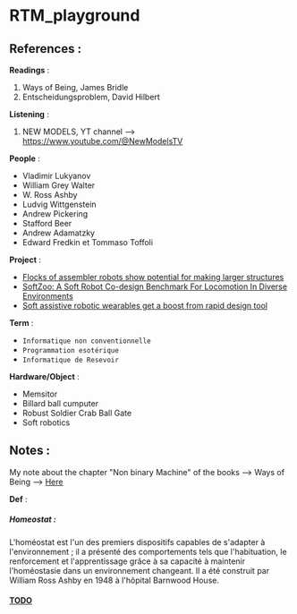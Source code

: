 # RTM_playground


## References :


**Readings** :

1. Ways of Being, James Bridle
2. Entscheidungsproblem, David Hilbert

**Listening** :

1. NEW MODELS, YT channel --> https://www.youtube.com/@NewModelsTV 

**People** :

- Vladimir Lukyanov
- William Grey Walter
- W. Ross Ashby
- Ludvig Wittgenstein
- Andrew Pickering 
- Stafford Beer
- Andrew Adamatzky
- Edward Fredkin et Tommaso Toffoli

**Project** :

- [Flocks of assembler robots show potential for making larger structures ](https://news.mit.edu/2022/assembler-robots-structures-voxels-1122)
- [SoftZoo: A Soft Robot Co-design Benchmark For Locomotion In Diverse Environments ](https://sites.google.com/view/softzoo-iclr-2023/home)
- [Soft assistive robotic wearables get a boost from rapid design tool](https://news.mit.edu/2022/soft-assistive-robotic-wearables-get-boost-rapid-design-tool-0503)

**Term** :

- `Informatique non conventionnelle`
- `Programmation esotérique`
- `Informatique de Resevoir`

**Hardware/Object** : 

- Memsitor 
- Billard ball cumputer
- Robust Soldier Crab Ball Gate
- Soft robotics

## Notes :

My note about the chapter "Non binary Machine" of the books --> Ways of Being --> [Here](./writing/chapter_Ways-of-Being.md)

**Def** :

##### Homeostat :

L'homéostat est l'un des premiers dispositifs capables de s'adapter à l'environnement ; il a présenté des comportements tels que l'habituation, le renforcement et l'apprentissage grâce à sa capacité à maintenir l'homéostasie dans un environnement changeant. Il a été construit par William Ross Ashby en 1948 à l'hôpital Barnwood House.




#### [TODO](./TODO)


